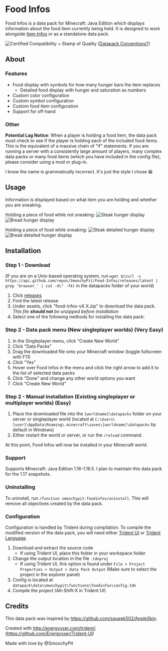 # Food Infos

Food Infos is a data pack for Minecraft: Java Edition which displays information about the food item currently being held. It is designed to work alongside [Item Infos](https://github.com/SmoochyPit/Item-Infos) or as a standalone data pack.

![Certified Compatibility + Stamp of Quality](https://i.imgur.com/ltLPoQp.png)
([Datapack Conventions?](https://mc-datapacks.github.io/en/))

## About 

### Features

* Food display with symbols for how many hunger bars the item replaces
    * Detailed food display with hunger and saturation as numbers
* Custom color configuration
* Custom symbol configuration
* Custom food item configuration
* Support for off-hand

### Other

**Potential Lag Notice**: When a player is holding a food item, the data pack must check to see if the player is holding each of the included food items. This is the equivalent of a massive chain of "if" statements. If you are running a server with a consistently large amount of players, many complex data packs or many food items (which you have included in the config file), please consider using a mod or plug-in.

I know the name is grammatically incorrect. It's just the style I chose :grin:

## Usage

Information is displayed based on what item you are holding and whether you are sneaking.

Holding a piece of food while not sneaking:
![Steak hunger display](https://i.imgur.com/QATGNEN.png)
![Bread hunger display](https://i.imgur.com/lSjG7sG.png)

Holding a piece of food while sneaking:
![Steak detailed hunger display](https://i.imgur.com/w7TBIm8.png)
![Bread detailed hunger display](https://i.imgur.com/cndqvTS.png)

## Installation
### Step 1 - Download

(If you are on a Unix-based operating system, run `wget $(curl -s https://api.github.com/repos/SmoochyPit/Food-Infos/releases/latest | grep 'browser_' | cut -d\" -f4)` in the datapacks folder of your world)

1. Click [releases](https://github.com/SmoochyPit/Food-Infos/releases)
2. Find the latest release
3. Under assets, click "food-infos-vX.X.zip" to download the data pack. *This file **should not** be unzipped before installation*
4. Select one of the following methods for installing the data pack:

### Step 2 - Data pack menu (New singleplayer worlds) (Very Easy)

1. In the Singleplayer menu, click "Create New World"
2. Click "Data Packs"
3. Drag the downloaded file onto your Minecraft window (toggle fullscreen with F11)
4. Click "Yes"
5. Hover over Food Infos in the menu and click the right arrow to add it to the list of selected data packs
6. Click "Done" and change any other world options you want
7. Click "Create New World"

### Step 2 - Manual installation (Existing singleplayer or multiplayer worlds) (Easy)

1. Place the downloaded file into the `[worldname]\datapacks` folder on your server or singleplayer world (located at `C:\Users\[user]\AppData\Roaming\.minecraft\saves\[worldname]\datapacks` by default in Windows)
2. Either restart the world or server, or run the `/reload` command.

At this point, Food Infos will now be installed in your Minecraft world.

### Support

Supports Minecraft: Java Edition 1.16-1.16.5. I plan to maintain this data pack for the 1.17 snapshots.

### Uninstalling

To uninstall, run `/function smoochypit:foodinfos/uninstall`. This will remove all objectives created by the data pack.

### Configuration

Configuration is handled by Trident during compilation. To compile the modified version of the data pack, you will need either [Trident UI](https://github.com/Energyxxer/Trident-UI) or [Trident Language](https://github.com/Energyxxer/Trident-Language).

1. Download and extract the source code
    * If using Trident UI, place this folder in your workspace folder
2. Change the output location in the file `.tdnproj`
    * If using Trident UI, this option is found under `File > Project Properties > Output > Data Pack Output` (Make sure to select the project in the explorer panel)
3. Config is located at `datapack\data\smoochypit\functions\foodinfos\config.tdn`
4. Compile the project (Alt-Shift-X in Trident UI)

## Credits

This data pack was inspired by https://github.com/squeek502/AppleSkin.

Created with http://energyxxer.com/trident/. (https://github.com/Energyxxer/Trident-UI)

Made with love by @SmoochyPit
